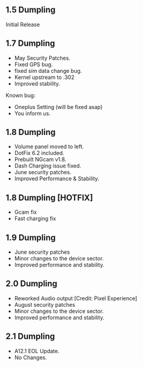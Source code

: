 ## 1.5 Dumpling

Initial Release

## 1.7 Dumpling
 
- May Security Patches.
- Fixed GPS bug.
- fixed sim data change bug.
- Kernel upstream to .302
- Improved stability.

Known bug:
- Oneplus Setting (will be fixed asap)
- You inform us.

## 1.8 Dumpling

- Volume panel moved to left.
- DotFix 6.2 included.
- Prebuilt NGcam v1.8.
- Dash Charging issue fixed.
- June security patches.
- Improved Performance & Stability.

## 1.8 Dumpling [HOTFIX]

- Gcam fix
- Fast charging fix

## 1.9 Dumpling

- June security patches
- Minor changes to the device sector.
- Improved performance and stability.

## 2.0 Dumpling

- Reworked Audio output [Credit: Pixel Experience]
- August security patches
- Minor changes to the device sector.
- Improved performance and stability.

## 2.1 Dumpling

- A12.1 EOL Update.
- No Changes.